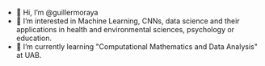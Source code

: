 - 👋 Hi, I’m @guillermoraya
- 👀 I’m interested in Machine Learning, CNNs, data science and their applications in health and environmental sciences, psychology or education.
- 🌱 I’m currently learning "Computational Mathematics and Data Analysis" at UAB.

<!---
guillermoraya/guillermoraya is a ✨ special ✨ repository because its `README.md` (this file) appears on your GitHub profile.
You can click the Preview link to take a look at your changes.
--->
